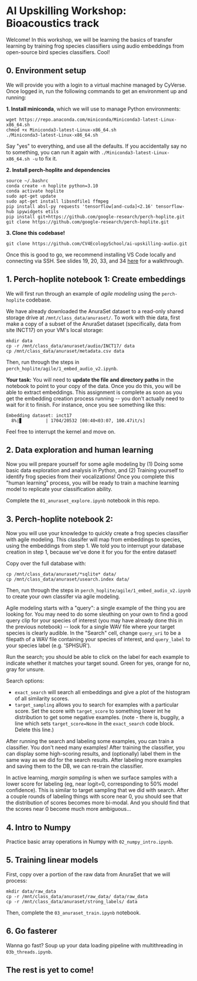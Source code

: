 # AI Upskilling Workshop: Bioacoustics track

Welcome! In this workshop, we will be learning the basics of transfer learning by training frog species classifiers using audio embeddings from open-source bird species classifiers. Cool!

## 0. Environment setup

We will provide you with a login to a virtual machine managed by CyVerse. Once logged in, run the following commands to get an environment up and running:

**1. Install miniconda**, which we will use to manage Python environments:
```
wget https://repo.anaconda.com/miniconda/Miniconda3-latest-Linux-x86_64.sh
chmod +x Miniconda3-latest-Linux-x86_64.sh
./Miniconda3-latest-Linux-x86_64.sh
```
Say "yes" to everything, and use all the defaults. If you accidentally say no to something, you can run it again with `./Miniconda3-latest-Linux-x86_64.sh -u` to fix it.

**2. Install perch-hoplite and dependencies**
```
source ~/.bashrc
conda create -n hoplite python=3.10
conda activate hoplite
sudo apt-get update
sudo apt-get install libsndfile1 ffmpeg
pip install absl-py requests 'tensorflow[and-cuda]<2.16' tensorflow-hub ipywidgets etils
pip install git+https://github.com/google-research/perch-hoplite.git
git clone https://github.com/google-research/perch-hoplite.git
```

**3. Clone this codebase!**
```
git clone https://github.com/CV4EcologySchool/ai-upskilling-audio.git
```

Once this is good to go, we recommend installing VS Code locally and connecting via SSH. See slides 19, 20, 33, and 34 [here](https://docs.google.com/presentation/d/1VFkmj5dvtlnziBOFM9GO4PEcfhcPrv7tfBaSo6uEOWg/edit#slide=id.g2680127c5bb_0_88) for a walkthrough.

## 1. Perch-hoplite notebook 1: Create embeddings

We will first run through an example of *agile modeling* using the `perch-hoplite` codebase.

We have already downloaded the AnuraSet dataset to a read-only shared storage drive at `/mnt/class_data/anuraset/`. To work with thie data, first make a copy of a subset of the AnuraSet dataset (specifically, data from site INCT17) on your VM's local storage:

```
mkdir data
cp -r /mnt/class_data/anuraset/audio/INCT17/ data
cp /mnt/class_data/anuraset/metadata.csv data
```

Then, run through the steps in `perch_hoplite/agile/1_embed_audio_v2.ipynb`.

**Your task:** You will need to **update the file and directory paths** in the notebook to point to your copy of the data. Once you do this, you will be able to extract embeddings. This assignment is complete as soon as you get the embedding creation process running -- you don't actually need to wait for it to finish. For instance, once you see something like this:
```
Embedding dataset: inct17
  8%|▊         | 1704/20532 [00:40<03:07, 100.47it/s]
```
Feel free to interrupt the kernel and move on.

## 2. Data exploration and human learning

Now you will prepare yourself for some agile modeling by (1) Doing some basic data exploration and analysis in Python, and (2) Training yourself to identify frog species from their vocalizations! Once you complete this "human learning" process, you will be ready to train a machine learning model to replicate your classification ability.

Complete the `01_anuraset_explore.ipynb` notebook in this repo.

## 3. Perch-hoplite notebook 2:

Now you will use your knowledge to quickly create a frog species classifier with agile modeling. This classifer will map from embeddings to species, using the embeddings from step 1. We told you to interrupt your database creation in step 1, because we've done it for you for the entire dataset!

Copy over the full database with:
```
cp /mnt/class_data/anuraset/*sqlite* data/
cp /mnt/class_data/anuraset/usearch.index data/
```

Then, run through the steps in `perch_hoplite/agile/1_embed_audio_v2.ipynb` to create your own classifer via agile modeling. 

Agile modeling starts with a "query": a single example of the thing you are looking for. You may need to do some sleuthing on your own to find a good query clip for your species of interest (you may have already done this in the previous notebook) -- look for a single WAV file where your target species is clearly audible. In the "Search" cell, change `query_uri` to be a filepath of a WAV file containing your species of interest, and `query_label` to your species label (e.g. 'SPHSUR').

Run the search; you should be able to click on the label for each example to indicate whether it matches your target sound. Green for yes, orange for no, gray for unsure.

Search options:
* `exact_search` will search all embeddings and give a plot of the histogram of all similarity scores.
* `target_sampling` allows you to search for examples with a particular score. Set the score with `target_score` to something lower int he distribution to get some negative examples.
  (note - there is, buggily, a line which sets `target_score=None` in the `exact_search` code block. Delete this line.)

After running the search and labeling some examples, you can train a classifier. You don't need many examples!
After training the classifier, you can display some high-scoring results, and (optionally) label them in the same way as we did for the search results. After labeling more examples and saving them to the DB, we can re-train the classifier.

In active learning, *margin sampling* is when we surface samples with a lower score for labeling (eg, near logit=0, corresponding to 50% model confidence). This is similar to target sampling that we did with search. After a couple rounds of labeling things with score near 0, you should see that the distribution of scores becomes more bi-modal. And you should find that the scores near 0 become much more ambiguous...

## 4. Intro to Numpy

Practice basic array operations in Numpy with `02_numpy_intro.ipynb`.

## 5. Training linear models

First, copy over a portion of the raw data from AnuraSet that we will process:

```
mkdir data/raw_data
cp -r /mnt/class_data/anuraset/raw_data/ data/raw_data
cp -r /mnt/class_data/anuraset/strong_labels/ data
```

Then, complete the `03_anuraset_train.ipynb` notebook.

## 6. Go fasterer

Wanna go fast? Soup up your data loading pipeline with multithreading in `03b_threads.ipynb`.

## The rest is yet to come!
